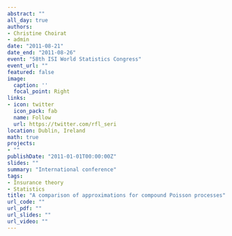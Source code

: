 ```yaml
---
abstract: ""
all_day: true
authors:
- Christine Choirat
- admin
date: "2011-08-21"
date_end: "2011-08-26"
event: "58th ISI World Statistics Congress"
event_url: ""
featured: false
image:
  caption: ''
  focal_point: Right
links:
- icon: twitter
  icon_pack: fab
  name: Follow
  url: https://twitter.com/rfl_seri
location: Dublin, Ireland
math: true
projects:
- ""
publishDate: "2011-01-01T00:00:00Z"
slides: ""
summary: "International conference"
tags:
- Insurance theory
- Statistics
title: "A comparison of approximations for compound Poisson processes"
url_code: ""
url_pdf: ""
url_slides: ""
url_video: ""
---
```

